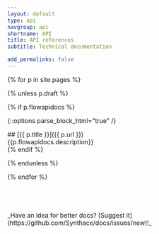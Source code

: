 ```yaml
---
layout: default
type: api
navgroup: api
shortname: API
title: API references
subtitle: Technical documentation 

add_permalinks: false
---
```


{% for p in site.pages %}

{% unless p.draft %}

{% if p.flowapidocs %}

{::options parse_block_html="true" /}
<div class="article">
## [{{ p.title }}]({{ p.url }})

<summary>
{{p.flowapidocs.description}}
</summary>
</div>
{% endif %}

{% endunless %}

{% endfor %}

<div style="margin-top:5em;">
_Have an idea for better docs? [Suggest it](https://github.com/Synthace/docs/issues/new)!_
</div>
